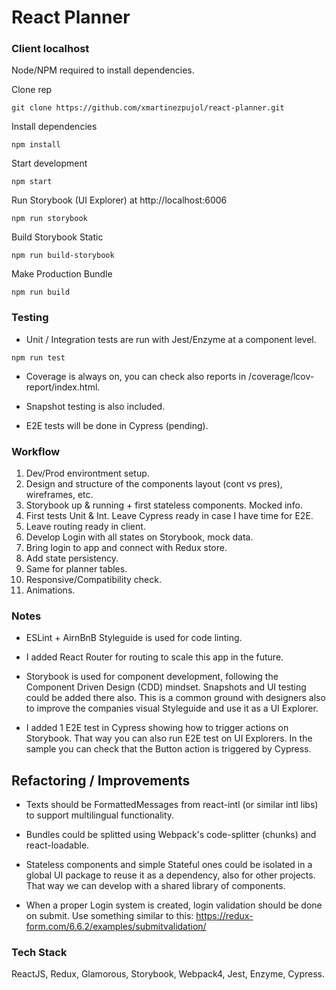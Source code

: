 # React Planner

### Client localhost
Node/NPM required to install dependencies.

Clone rep
``` shell
git clone https://github.com/xmartinezpujol/react-planner.git
```

Install dependencies
``` shell
npm install
```

Start development
``` shell
npm start
```

Run Storybook (UI Explorer) at http://localhost:6006
``` shell
npm run storybook
```

Build Storybook Static
``` shell
npm run build-storybook
```

Make Production Bundle
``` shell
npm run build
```

### Testing

* Unit / Integration tests are run with Jest/Enzyme at a component level.

``` shell
npm run test
```

* Coverage is always on, you can check also reports in /coverage/lcov-report/index.html.

* Snapshot testing is also included.

* E2E tests will be done in Cypress (pending).


### Workflow

1) Dev/Prod environtment setup.
2) Design and structure of the components layout (cont vs pres), wireframes, etc.
3) Storybook up & running + first stateless components. Mocked info.
4) First tests Unit & Int. Leave Cypress ready in case I have time for E2E.
5) Leave routing ready in client.
6) Develop Login with all states on Storybook, mock data.
7) Bring login to app and connect with Redux store.
8) Add state persistency.
9) Same for planner tables.
10) Responsive/Compatibility check.
11) Animations.

### Notes

* ESLint + AirnBnB Styleguide is used for code linting.

* I added React Router for routing to scale this app in the future.

* Storybook is used for component development, following the Component Driven Design (CDD) mindset. Snapshots and UI testing could be added there also. This is a common ground with designers also to improve the companies visual Styleguide and use it as a UI Explorer.

* I added 1 E2E test in Cypress showing how to trigger actions on Storybook. That way you can also run E2E test on UI Explorers. In the sample you can check that the Button action is triggered by Cypress.

## Refactoring / Improvements

* Texts should be FormattedMessages from react-intl (or similar intl libs) to support multilingual functionality.

* Bundles could be splitted using Webpack's code-splitter (chunks) and react-loadable.

* Stateless components and simple Stateful ones could be isolated in a global UI package to reuse it as a dependency, also for other projects. That way we can develop with a shared library of components. 

* When a proper Login system is created, login validation should be done on submit. Use something similar to this: https://redux-form.com/6.6.2/examples/submitvalidation/

### Tech Stack
ReactJS, Redux, Glamorous, Storybook, Webpack4, Jest, Enzyme, Cypress.
